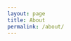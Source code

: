 ```yaml
---
layout: page
title: About
permalink: /about/
---
```


<script border="5" src="//about.me/embed/azhar.khan.78601"></script>
